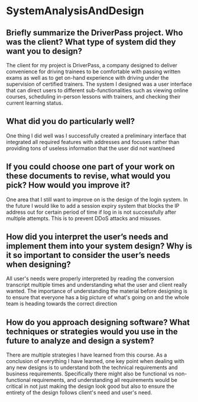 # SystemAnalysisAndDesign
## Briefly summarize the DriverPass project. Who was the client? What type of system did they want you to design?
The client for my project is DriverPass, a company designed to deliver convenience for driving trainees to be comfortable with passing written exams as well as to get on-hand experience with driving under the supervision of certified trainers. The system I designed was a user interface that can direct users to different sub-functionalities such as viewing online courses, scheduling in-person lessons with trainers, and checking their current learning status.
## What did you do particularly well?
One thing I did well was I successfully created a preliminary interface that integrated all required features with addresses and focuses rather than providing tons of useless information that the user did not want/need
## If you could choose one part of your work on these documents to revise, what would you pick? How would you improve it?
One area that I still want to improve on is the design of the login system. In the future I would like to add a session expiry system that blocks the IP address out for certain period of time if log in is not successfully after multiple attempts. This is to prevent DDoS attacks and misuses.
## How did you interpret the user’s needs and implement them into your system design? Why is it so important to consider the user’s needs when designing?
All user's needs were properly interpreted by reading the conversion transcript multiple times and understanding what the user and client really wanted. The importance of understanding the material before designing is to ensure that everyone has a big picture of what's going on and the whole team is heading towards the correct direction
## How do you approach designing software? What techniques or strategies would you use in the future to analyze and design a system?
There are multiple strategies I have learned from this course. As a conclusion of everything I have learned, one key point when dealing with any new designs is to understand both the technical requirements and business requirements. Specifically there might also be functional vs non-functional requirements, and understanding all requirements would be critical in not just making  the design look good but also to ensure the entirety of the design follows client's need and user's need.
